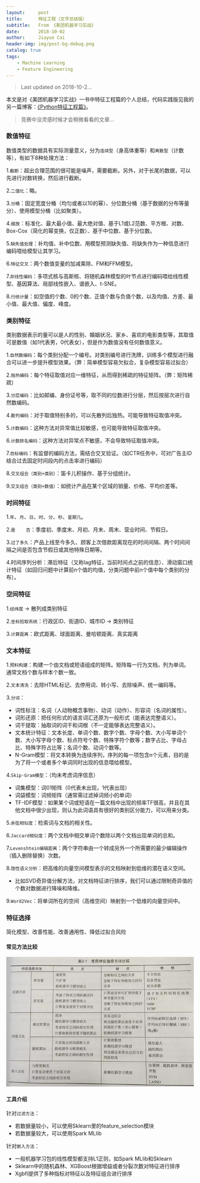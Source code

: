 ```yaml
---
layout:     post
title:      特征工程（文字总结版）
subtitle:   From 《美团机器学习实战》
date:       2018-10-02
author:     Jiayue Cai
header-img: img/post-bg-debug.png
catalog: true
tags:
    - Machine Learning
    - Feature Engineering
---
```



>Last updated on 2018-10-2... 

本文是对《美团机器学习实战》一书中特征工程篇的个人总结，代码实践版见我的另一篇博客：[《Python特征工程篇》](https://coladrill.github.io/2018/03/08/Python%E7%89%B9%E5%BE%81%E5%B7%A5%E7%A8%8B%E7%AF%87/)。

> 竞赛中没灵感时候才会稍微看看的文章...

### 数值特征

数值类型的数据具有实际测量意义，分为`连续型`（身高体重等）和`离散型`（计数等），有如下8种处理方法：

1.`截断`：超出合理范围的很可能是噪声，需要截断。另外，对于长尾的数据，可以先进行对数转换，然后进行截断。

2.`二值化`：略。

3.`分桶`：固定宽度分桶（均匀或者以10的幂）、分位数分桶（基于数据的分布等量分）、使用模型分桶（比如聚类）。

4.`缩放`：标准化、最大最小值、最大绝对值、基于L1或L2范数、平方根、对数、Box-Cox（简化的幂变换，仅正数）、基于中位数、基于分位数。

5.`缺失值处理`：补均值、补中位数、用模型预测缺失值、将缺失作为一种信息进行编码喂给模型让其学习。

6.`特征交叉`：两个数值变量的加减乘除、FM和FFM模型。

7.`非线性编码`：多项式核与高斯核、将随机森林模型的叶节点进行编码喂给线性模型、基因算法、局部线性嵌入、谱嵌入、t-SNE。

8.`行统计量`：如空值的个数、0的个数、正值个数与负值个数，以及均值、方差、最小值、最大值、偏度、峰度。

### 类别特征

类别数据表示的量可以是人的性别、婚姻状况、家乡、喜欢的电影类型等，其取值可是数值（如1代表男，0代表女），但是作为数值没有任何数值意义。

1.`自然数编码`：每个类别分配一个编号。对类别编号进行洗牌，训练多个模型进行融合可以进一步提升模型效果。（弊：简单模型容易欠拟合，复杂模型容易过拟合）

2.`独热编码`：每个特征取值对应一维特征，从而得到稀疏的特征矩阵。（弊：矩阵稀疏）

3.`分层编码`：比如邮编、身份证号等，取不同的位数进行分层，然后按层次进行自然数编码。

4.`散列编码`：对于取值特别多的，可以先散列后独热。可能导致特征取值冲突。

5.`计数编码`：这种方法对异常值比较敏感，也可能导致特征取值冲突。

6.`计数排名编码`：这种方法对异常点不敏感，不会导致特征取值冲突。

7.`目标编码`：有监督的编码方法，需结合交叉验证。（如CTR任务中，可对广告主ID结合过去固定时间段内的点击率进行编码）

8.`交叉组合（类别+类别）`：笛卡儿积操作、基于分组统计。

9.`交叉组合（类别+数值）`：如统计产品在某个区域的销量、价格、平均价差等。

### 时间特征

1.`年`、`月`、`日`、`时`、`分`、`秒`、`星期几`。

2.`是	否`：季度初、季度末、月初、月末、周末、营业时间、节假日。

3.`过了多久`：产品上线至今多久、顾客上次借款距离现在的时间间隔、两个时间间隔之间是否包含节假日或其他特殊日期等。

4.时间序列分析：滞后特征（又称lag特征，当前时间点之前的信息）、滑动窗口统计特征（如回归问题中计算前n个值的均值，分类问题中前n个值中每个类别的分布）。

### 空间特征

1.`经纬度` -> 散列成类别特征

2.`坐标拾取系统`：行政区ID、街道ID、城市ID -> 类别特征

3.`计算距离`：欧式距离、球面距离、曼哈顿距离、真实距离

### 文本特征

1.`预料构建`：构建一个由文档或短语组成的矩阵。矩阵每一行为文档，列为单词。通常文档个数与样本个数一致。

2.`文本清洗`：去除HTML标记、去停用词、转小写、去除噪声、统一编码等。

3.`分词`：
- 词性标注：名词（人动物概念事物）、动词（动作）、形容词（名词的属性）。
- 词形还原：把任何形式的语言词汇还原为一般形式（能表达完整语义）。
- 词干提取：抽取词的词干和词根（不一定能够表达完整语义）。
- 文本统计特征：文本长度、单词个数、数字个数、字母个数、大小写单词个数、大小写字母个数、标点符号个数、特殊字符个数等；数字占比、字母占比、特殊字符占比等；名词个数、动词个数等。
- N-Gram模型：将文本转换为连续序列，序列的每一项包含n个元素，目的是为了将一个或者多个单词同时出现的信息喂给模型。

4.`Skip-Gram模型`：（均未考虑词序信息）
- 词集模型：词01矩阵（0代表未出现，1代表出现）
- 词袋模型：词频矩阵（通常需过滤掉词频小的单词）
- TF-IDF模型：如果某个词或短语在一篇文档中出现的频率TF很高，并且在其他文档中很少出现，则认为此词语具有很好的类别区分能力，可以用来分类。

5.`余弦相似度`：检索词与文档的相关性。

6.`Jaccard相似度`：两个文档中相交单词个数除以两个文档出现单词的总和。

7.`Levenshtein编辑距离`：两个字符串由一个转成另外一个所需要的最少编辑操作（插入删除替换）次数。

8.`隐性语义分析`：把高维的向量空间模型表示的文档映射到低维的潜在语义空间。
- 比如SVD奇异值分解方法，对文档特征进行排序，我们可以通过限制奇异值的个数对数据进行降噪和降维。

9.`Word2Vec`：将单词所在的空间（高维空间）映射到一个低维的向量空间中。

### 特征选择

简化模型、改善性能、改善通用性、降低过拟合风险

#### 常见方法比较
![](/img/post/20181002/1.png)

#### 工具介绍

针对`过滤方法`：
- 若数据量较小，可以使用Sklearn里的feature_selection模块
- 若数据量较大，可以使用Spark MLlib

针对`嵌入方法`：
- 一般机器学习包的线性模型都支持L1正则，如Spark MLlib和Sklearn
- Sklearn中的随机森林、XGBoost根据增益或者分裂次数对特征进行排序
- Xgbfi提供了多种指标对特征以及特征组合进行排序








